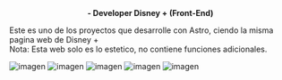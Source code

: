 <center>
  <strong> - Developer Disney + (Front-End)</strong> <br>
</center>

Este es uno de los proyectos que desarrolle con Astro, ciendo la misma pagina web de Disney + <br>
Nota: Esta web solo es lo estetico, no contiene funciones adicionales.

![imagen](https://github.com/Mr-S4mura1/Disney-Pr/assets/113269686/5235502e-5b22-4f49-b912-4f977ef77211)
![imagen](https://github.com/Mr-S4mura1/Disney-Pr/assets/113269686/b8bbf4b1-6296-4795-a134-2e30a2f47654)
![imagen](https://github.com/Mr-S4mura1/Disney-Pr/assets/113269686/45dbae6b-76bd-4568-9445-ca0b69278663)
![imagen](https://github.com/Mr-S4mura1/Disney-Pr/assets/113269686/95f5158d-67fc-4252-a094-0a79800b45d8)
![imagen](https://github.com/Mr-S4mura1/Disney-Pr/assets/113269686/a9a91044-e9c8-496b-9923-488c6d3953ef)





